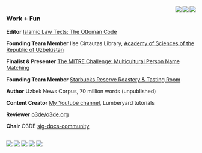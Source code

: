 <a>
  <img align="right" src="https://github-readme-streak-stats.herokuapp.com/?user=FiniteStateGit&theme=github-dark&hide_border=true")/>
</a>
<a>
  <img align="right" src="https://via.placeholder.com/475x25/0D1117/0D1117/"/>
</a>
<a>
  <img align="right" src="https://github-readme-stats.vercel.app/api?username=finitestategit&show_icons=true&theme=github_dark&hide_border=true&custom_title=FiniteStateGit%27s%20Stats&line_height=30&icon_color=39D353&title_color=1F6FEB"/>
</a>

### Work + Fun

**Editor** [Islamic Law Texts: The Ottoman Code](https://al.majalla.org/2017/01/the-mejelle-edited-by-jonathan-t.html)

**Founding Team Member** Ilse Cirtautas Library, [Academy of Sciences of the Republic of Uzbekistan](http://www.academy.uz/en)

**Finalist & Presenter** [The MITRE Challenge: Multicultural Person Name Matching](https://www.mitre.org/news/press-releases/conclusion-of-first-mitre-challenge-brings-new-way-to-fast-track-ideas)

**Founding Team Member** [Starbucks Reserve Roastery & Tasting Room](https://www.starbucksreserve.com/en-us/locations/seattle)

**Author** Uzbek News Corpus, 70 million words (unpublished)

**Content Creator** [My Youtube channel](https://www.youtube.com/channel/UCCAV7p7alJolihgzEZb4B5w), Lumberyard tutorials

**Reviewer** [o3de/o3de.org](https://github.com/o3de/o3de.org)

**Chair** O3DE [sig-docs-community](https://github.com/o3de/sig-docs-community)

##

![](https://img.shields.io/badge/python-1F6FEB) ![](https://img.shields.io/badge/lua-1F6FEB) ![](https://img.shields.io/badge/javascript-1F6FEB) ![](https://img.shields.io/badge/npm-1F6FEB) ![](https://img.shields.io/badge/blender-1F6FEB)
